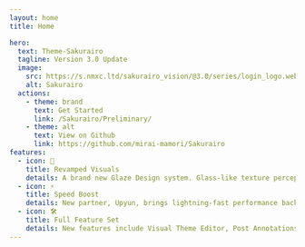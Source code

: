 ```yaml
---
layout: home
title: Home

hero:
  text: Theme-Sakurairo
  tagline: Version 3.0 Update
  image:
    src: https://s.nmxc.ltd/sakurairo_vision/@3.0/series/login_logo.webp
    alt: Sakurairo
  actions:
    - theme: brand
      text: Get Started
      link: /Sakurairo/Preliminary/
    - theme: alt
      text: View on Github
      link: https://github.com/mirai-mamori/Sakurairo
features:
  - icon: 🎉
    title: Revamped Visuals
    details: A brand new Glaze Design system. Glass-like texture perception in both light and dark modes.
  - icon: ⚡️
    title: Speed Boost
    details: New partner, Upyun, brings lightning-fast performance back to the theme.
  - icon: 🛠️
    title: Full Feature Set
    details: New features include Visual Theme Editor, Post Annotations, Link Management, and more.
---
```

